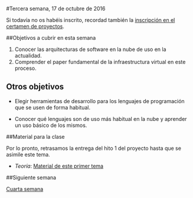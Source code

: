 #Tercera semana, 17 de octubre de 2016

Si todavía no os habéis inscrito, recordad
también la
[inscripción en el certamen de proyectos](https://docs.google.com/forms/d/e/1FAIpQLSfAHU--1qB37pv1Qep31vFj0TVK_aWH4Cu4mNbh1yl3HMbe-g/viewform).

##Objetivos a cubrir en esta semana

1. Conocer las arquitecturas de software en la nube de uso en la
   actualidad. 
3. Comprender el paper fundamental de la infraestructura virtual en
   este proceso.

## Otros objetivos

* Elegir herramientas de desarrollo para los lenguajes de programación
que se usen de forma habitual.

* Conocer qué lenguajes son de uso más habitual en la nube y aprender
  un uso básico de los mismos. 

##Material para la clase

Por lo pronto, retrasamos la entrega del hito 1 del proyecto hasta que
se asimile este tema. 

* *Teoría*:
  [Material de este primer tema](http://jj.github.io/CC/documentos/temas/Arquitecturas_para_la_nube)
  

##Siguiente semana

[Cuarta semana](4-semana.md)
